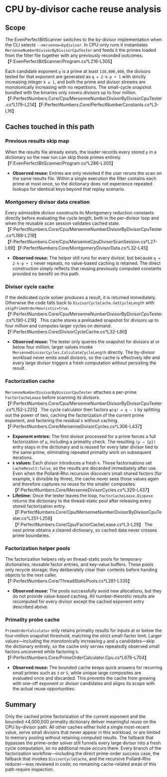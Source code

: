 # CPU by-divisor cache reuse analysis

## Scope
The EvenPerfectBitScanner switches to the by-divisor implementation when the CLI selects `--mersenne=bydivisor`. In CPU-only runs it instantiates `MersenneNumberDivisorByDivisorCpuTester` and feeds it the primes loaded from the filter file together with any previously recorded outcomes. 【F:EvenPerfectBitScanner/Program.cs†L216-L305】

Each candidate exponent `p` is a prime at least `138,000,000`, the divisors tested for that exponent are generated as `q = 2·k·p + 1` with strictly increasing integer `k ≥ 1`, and both the prime and divisor streams are monotonically increasing with no repetitions. The small-cycle snapshot bundled with the binaries only covers divisors up to four million. 【F:PerfectNumbers.Core/Cpu/MersenneNumberDivisorByDivisorCpuTester.cs†L179-L214】【F:PerfectNumbers.Core/PerfectNumberConstants.cs†L3-L16】

## Caches touched in this path

### Previous results skip map
When the results file already exists, the loader records every stored `p` in a dictionary so the new run can skip those primes entirely. 【F:EvenPerfectBitScanner/Program.cs†L286-L305】

* **Observed reuse:** Entries are only revisited if the user reruns the scan on the same results file. Within a single execution the filter contains each prime at most once, so the dictionary does not experience repeated lookups for identical keys beyond that replay scenario.

### Montgomery divisor data creation
Every admissible divisor constructs its Montgomery reduction constants directly before evaluating the cycle length, both in the per-divisor loop and when the reusable scan session validates cached state. 【F:PerfectNumbers.Core/Cpu/MersenneNumberDivisorByDivisorCpuTester.cs†L188-L218】【F:PerfectNumbers.Core/Cpu/MersenneCpuDivisorScanSession.cs†L27-L69】【F:PerfectNumbers.Core/MontgomeryDivisorData.cs†L32-L45】

* **Observed reuse:** The helper still runs for every divisor, but because `q = 2·k·p + 1` never repeats, no value-based caching is retained. The direct construction simply reflects that reusing previously computed constants provided no benefit on this path.

### Divisor cycle cache
If the dedicated cycle solver produces a result, it is returned immediately. Otherwise the code falls back to `DivisorCycleCache.GetCycleLength` with `skipPrimeOrderHeuristic=true`. 【F:PerfectNumbers.Core/Cpu/MersenneNumberDivisorByDivisorCpuTester.cs†L190-L218】 This cache stores a preloaded snapshot for divisors up to four million and computes larger cycles on demand. 【F:PerfectNumbers.Core/DivisorCycleCache.cs†L32-L80】

* **Observed reuse:** The tester only queries the snapshot for divisors at or below four million; larger values invoke `MersenneDivisorCycles.CalculateCycleLength` directly. The by-divisor workload never emits small divisors, so the cache is effectively idle and every large divisor triggers a fresh computation without persisting the result.

### Factorization cache
`MersenneNumberDivisorByDivisorCpuTester` attaches a per-prime `FactorCacheLease` before scanning its divisors. 【F:PerfectNumbers.Core/Cpu/MersenneNumberDivisorByDivisorCpuTester.cs†L152-L225】 The cycle calculator then factors `φ(q) = q − 1` by splitting out the power of two, caching the factorization of the current prime exponent, and factoring the residual `k` without caching. 【F:PerfectNumbers.Core/MersenneDivisorCycles.cs†L306-L437】

* **Exponent entries:** The first divisor processed for a prime forces a full factorization of `p`, including a primality check. The resulting `(p → {p})` entry stays in the dictionary and is reused for every later divisor tied to the same prime, eliminating repeated primality work on subsequent iterations.
* **`k` values:** Each divisor introduces a fresh `k`. Those factorisations set `cacheResult:false`, so the results are discarded immediately after use. Even when the Pollard–Rho recursion discovers small shared factors (for example, `k` divisible by three), the cache never sees those values again and therefore captures no reuse for the smaller composites. 【F:PerfectNumbers.Core/MersenneDivisorCycles.cs†L329-L437】
* **Lifetime:** Once the tester leaves the loop, `FactorCacheLease.Dispose` returns the dictionary to the thread-static pool after releasing every stored factorization entry. 【F:PerfectNumbers.Core/Cpu/MersenneNumberDivisorByDivisorCpuTester.cs†L251-L259】【F:PerfectNumbers.Core/Cpu/FactorCacheLease.cs†L3-L29】 The next prime obtains a cleared dictionary, so cached data never crosses prime boundaries.

### Factorization helper pools
The factorization helpers rely on thread-static pools for temporary dictionaries, reusable factor entries, and key-value buffers. These pools only recycle storage; they deliberately clear their contents before handing objects to the next caller. 【F:PerfectNumbers.Core/ThreadStaticPools.cs†L281-L335】

* **Observed reuse:** The pools successfully avoid new allocations, but they do not provide value-based caching. All number-theoretic results are recomputed for every divisor except the cached exponent entry described above.

### Primality probe cache
`PrimeOrderCalculator` only retains primality results for inputs at or below the four-million snapshot threshold, matching the strict small-factor limit. Larger values—including the monotonically increasing `p` and `q` candidates—skip the dictionary entirely, so the cache only serves repeatedly observed small factors uncovered while factoring `k`. 【F:PerfectNumbers.Core/PrimeOrderCalculator.Cpu.cs†L676-L704】

* **Observed reuse:** The bounded cache keeps quick answers for recurring small primes such as `3` or `5`, while unique large composites are evaluated once and discarded. This prevents the cache from growing with one-off exponent or divisor candidates and aligns its scope with the actual reuse opportunities.

## Summary
Only the cached prime factorization of the current exponent and the bounded ≤4,000,000 primality dictionary deliver meaningful reuse on the CPU by-divisor path. All other caches either hold a single most-recent value, serve small divisors that never appear in this workload, or are limited to memory pooling without retaining computed results. The fallback that bypasses the prime-order solver still funnels every large divisor into a fresh cycle computation, so no additional reuse occurs there. Every branch of the factorization workflow—including the direct prime-order success case, the fallback that invokes `DivisorCycleCache`, and the recursive Pollard–Rho reducer—was reviewed in code; no remaining cache-related areas of this path require inspection.
